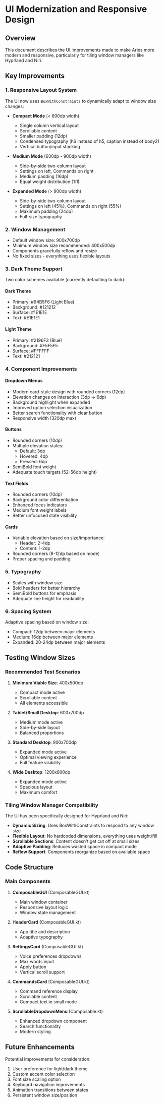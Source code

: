# UI Modernization and Responsive Design

## Overview
This document describes the UI improvements made to make Aries more modern and responsive, particularly for tiling window managers like Hyprland and Niri.

## Key Improvements

### 1. Responsive Layout System
The UI now uses `BoxWithConstraints` to dynamically adapt to window size changes:

- **Compact Mode** (< 600dp width)
  - Single column vertical layout
  - Scrollable content
  - Smaller padding (12dp)
  - Condensed typography (h6 instead of h5, caption instead of body2)
  - Vertical button/input stacking

- **Medium Mode** (600dp - 900dp width)
  - Side-by-side two-column layout
  - Settings on left, Commands on right
  - Medium padding (16dp)
  - Equal weight distribution (1:1)

- **Expanded Mode** (> 900dp width)
  - Side-by-side two-column layout
  - Settings on left (45%), Commands on right (55%)
  - Maximum padding (24dp)
  - Full-size typography

### 2. Window Management
- Default window size: 900x700dp
- Minimum window size recommended: 400x500dp
- Components gracefully reflow and resize
- No fixed sizes - everything uses flexible layouts

### 3. Dark Theme Support
Two color schemes available (currently defaulting to dark):

#### Dark Theme
- Primary: #64B5F6 (Light Blue)
- Background: #121212
- Surface: #1E1E1E
- Text: #E1E1E1

#### Light Theme
- Primary: #2196F3 (Blue)
- Background: #F5F5F5
- Surface: #FFFFFF
- Text: #212121

### 4. Component Improvements

#### Dropdown Menus
- Modern card-style design with rounded corners (12dp)
- Elevation changes on interaction (3dp → 6dp)
- Background highlight when expanded
- Improved option selection visualization
- Better search functionality with clear button
- Responsive width (320dp max)

#### Buttons
- Rounded corners (10dp)
- Multiple elevation states:
  - Default: 3dp
  - Hovered: 4dp
  - Pressed: 6dp
- SemiBold font weight
- Adequate touch targets (52-56dp height)

#### Text Fields
- Rounded corners (10dp)
- Background color differentiation
- Enhanced focus indicators
- Medium font weight labels
- Better unfocused state visibility

#### Cards
- Variable elevation based on size/importance:
  - Header: 2-4dp
  - Content: 1-2dp
- Rounded corners (8-12dp based on mode)
- Proper spacing and padding

### 5. Typography
- Scales with window size
- Bold headers for better hierarchy
- SemiBold buttons for emphasis
- Adequate line height for readability

### 6. Spacing System
Adaptive spacing based on window size:
- Compact: 12dp between major elements
- Medium: 16dp between major elements
- Expanded: 20-24dp between major elements

## Testing Window Sizes

### Recommended Test Scenarios

1. **Minimum Viable Size**: 400x500dp
   - Compact mode active
   - Scrollable content
   - All elements accessible

2. **Tablet/Small Desktop**: 600x700dp
   - Medium mode active
   - Side-by-side layout
   - Balanced proportions

3. **Standard Desktop**: 900x700dp
   - Expanded mode active
   - Optimal viewing experience
   - Full feature visibility

4. **Wide Desktop**: 1200x800dp
   - Expanded mode active
   - Spacious layout
   - Maximum comfort

### Tiling Window Manager Compatibility

The UI has been specifically designed for Hyprland and Niri:

- **Dynamic Sizing**: Uses BoxWithConstraints to respond to any window size
- **Flexible Layout**: No hardcoded dimensions, everything uses weight/fill
- **Scrollable Sections**: Content doesn't get cut off at small sizes
- **Adaptive Padding**: Reduces wasted space in compact mode
- **Reflow Support**: Components reorganize based on available space

## Code Structure

### Main Components

1. **ComposableGUI** (ComposableGUI.kt)
   - Main window container
   - Responsive layout logic
   - Window state management

2. **HeaderCard** (ComposableGUI.kt)
   - App title and description
   - Adaptive typography

3. **SettingsCard** (ComposableGUI.kt)
   - Voice preferences dropdowns
   - Max words input
   - Apply button
   - Vertical scroll support

4. **CommandsCard** (ComposableGUI.kt)
   - Command reference display
   - Scrollable content
   - Compact text in small mode

5. **ScrollableDropdownMenu** (Composable.kt)
   - Enhanced dropdown component
   - Search functionality
   - Modern styling

## Future Enhancements

Potential improvements for consideration:

1. User preference for light/dark theme
2. Custom accent color selection
3. Font size scaling option
4. Keyboard navigation improvements
5. Animation transitions between states
6. Persistent window size/position
